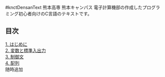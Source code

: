 #knctDensanText
熊本高専 熊本キャンパス 電子計算機部の作成したプログラミング初心者向けのC言語のテキストです。

## 目次
[1. はじめに](https://github.com/knct-densan/densantext/blob/master/Chapter1.md)  
[2. 変数と標準入出力](https://github.com/knct-densan/densantext/blob/master/Chapter2.md)  
[3. 制御文](https://github.com/knct-densan/densantext/blob/master/Chapter3.md)  
[4. 配列](https://github.com/knct-densan/densantext/blob/master/Chapter4.md)  
随時追加
